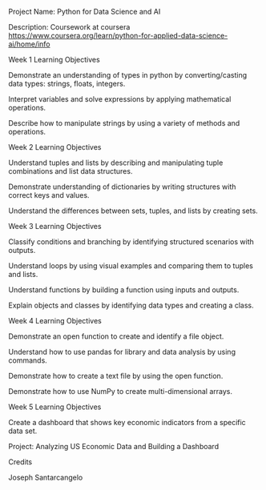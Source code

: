 Project Name: Python for Data Science and AI

Description: Coursework at coursera
https://www.coursera.org/learn/python-for-applied-data-science-ai/home/info

Week 1 Learning Objectives

Demonstrate an understanding of types in python by converting/casting data types: strings, floats, integers.

Interpret variables and solve expressions by applying mathematical operations.

Describe how to manipulate strings by using a variety of methods and operations.

Week 2 Learning Objectives

Understand tuples and lists by describing and manipulating tuple combinations and list data structures.

Demonstrate understanding of dictionaries by writing structures with correct keys and values.

Understand the differences between sets, tuples, and lists by creating sets.

Week 3 Learning Objectives

Classify conditions and branching by identifying structured scenarios with outputs.

Understand loops by using visual examples and comparing them to tuples and lists.

Understand functions by building a function using inputs and outputs.

Explain objects and classes by identifying data types and creating a class.

Week 4 Learning Objectives

Demonstrate an open function to create and identify a file object.

Understand how to use pandas for library and data analysis by using commands.

Demonstrate how to create a text file by using the open function.

Demonstrate how to use NumPy to create multi-dimensional arrays.

Week 5 Learning Objectives

Create a dashboard that shows key economic indicators from a specific data set.

Project: Analyzing US Economic Data and Building a Dashboard



Credits

Joseph Santarcangelo

